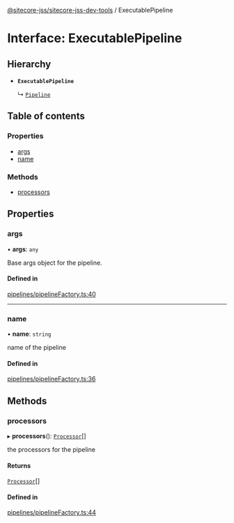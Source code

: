 [@sitecore-jss/sitecore-jss-dev-tools](../README.md) / ExecutablePipeline

# Interface: ExecutablePipeline

## Hierarchy

- **`ExecutablePipeline`**

  ↳ [`Pipeline`](Pipeline.md)

## Table of contents

### Properties

- [args](ExecutablePipeline.md#args)
- [name](ExecutablePipeline.md#name)

### Methods

- [processors](ExecutablePipeline.md#processors)

## Properties

### args

• **args**: `any`

Base args object for the pipeline.

#### Defined in

[pipelines/pipelineFactory.ts:40](https://github.com/Sitecore/jss/blob/08de6c61/packages/sitecore-jss-dev-tools/src/pipelines/pipelineFactory.ts#L40)

___

### name

• **name**: `string`

name of the pipeline

#### Defined in

[pipelines/pipelineFactory.ts:36](https://github.com/Sitecore/jss/blob/08de6c61/packages/sitecore-jss-dev-tools/src/pipelines/pipelineFactory.ts#L36)

## Methods

### processors

▸ **processors**(): [`Processor`](Processor.md)[]

the processors for the pipeline

#### Returns

[`Processor`](Processor.md)[]

#### Defined in

[pipelines/pipelineFactory.ts:44](https://github.com/Sitecore/jss/blob/08de6c61/packages/sitecore-jss-dev-tools/src/pipelines/pipelineFactory.ts#L44)
